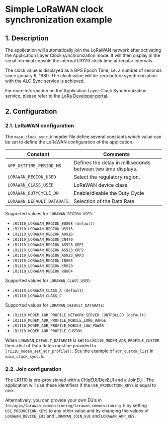 # Simple LoRaWAN clock synchronization example 

## 1. Description

The application will automatically join the LoRaWAN network after activating the Application Layer Clock synchronization mode. It will then display in the serial terminal console the internal LR1110 clock time at regular intervals.

The clock value is displayed as a GPS Epoch Time, i.e. a number of seconds since january 6, 1980. The clock value will be zero before synchronization with the ALC Sync service is achieved.

For more information on the Application Layer Clock Synchronization service, please refer to the [LoRa Developer portal](https://lora-developers.semtech.com/resources/tools/lora-edge-asset-management/?url=rst/Modem/alc_sync.html).

## 2. Configuration

### 2.1. LoRaWAN configuration

The `main_clock_sync.h` header file define several constants which value can be set to define the LoRaWAN configuration of the application.

| Constant              | Comments |
| --------------------- | -------- |
| `APP_GETTIME_PERIOD_MS` | Defines the delay in milliseconds between two time displays. |
| `LORAWAN_REGION_USED` | Select the regulatory region. |
| `LORAWAN_CLASS_USED`  | LoRaWAN device class. |
| `LORAWAN_DUTYCYCLE_ON` | Enable/disable the Duty Cycle |
| `LORAWAN_DEFAULT_DATARATE` | Selection of the Data Rate |

Supported values for `LORAWAN_REGION_USED`:

* `LR1110_LORAWAN_REGION_EU868 (default)`
* `LR1110_LORAWAN_REGION_US915`
* `LR1110_LORAWAN_REGION_AU915`
* `LR1110_LORAWAN_REGION_CN470`
* `LR1110_LORAWAN_REGION_AS923_GRP1`
* `LR1110_LORAWAN_REGION_AS923_GRP2`
* `LR1110_LORAWAN_REGION_AS923_GRP3`
* `LR1110_LORAWAN_REGION_IN865`
* `LR1110_LORAWAN_REGION_KR920`
* `LR1110_LORAWAN_REGION_RU864`

Supported values for `LORAWAN_CLASS_USED`:

* `LR1110_LORAWAN_CLASS_A (default)`
* `LR1110_LORAWAN_CLASS_C`

Supported values for `LORAWAN_DEFAULT_DATARATE`:

* `LR1110_MODEM_ADR_PROFILE_NETWORK_SERVER_CONTROLLED (default)`
* `LR1110_MODEM_ADR_PROFILE_MOBILE_LONG_RANGE`
* `LR1110_MODEM_ADR_PROFILE_MOBILE_LOW_POWER`
* `LR1110_MODEM_ADR_PROFILE_CUSTOM`

When `LORAWAN_DEFAULT_DATARATE` is set to `LR1110_MODEM_ADR_PROFILE_CUSTOM` then a list of Data Rates must be provided to `lr1110_modem_set_adr_profile()`. See the example of `adr_custom_list` in `main_clock_sync.h`.

### 2.2. Join configuration

The LR1110 is pre-provisioned with a ChipEUI/DevEUI and a JoinEUI. The application will use these identifiers if the `USE_PRODUCTION_KEYS` is equal to one. 

Alternatively, you can provide your own EUIs in `Inc/apps/lorawan_commissioning/lorawan_commissioning.h` by setting `USE_PRODUCTION_KEYS` to any other value and by changing the values of `LORAWAN_DEVICE_EUI` and `LORAWAN_JOIN_EUI` and `LORAWAN_APP_KEY`.
